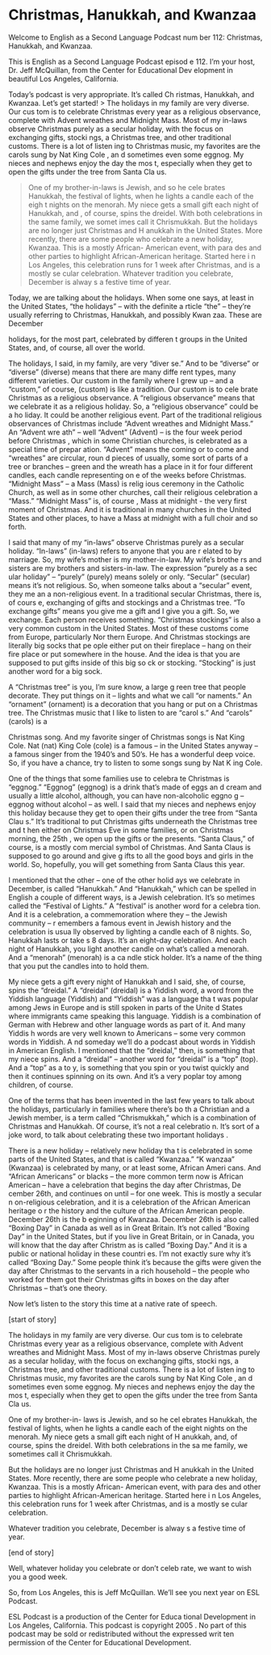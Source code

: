 # Christmas, Hanukkah, and Kwanzaa

Welcome to English as a Second Language Podcast num ber 112: Christmas, Hanukkah, and Kwanzaa. 

This is English as a Second Language Podcast episod e 112. I’m your host, Dr. Jeff McQuillan, from the Center for Educational Dev elopment in beautiful Los Angeles, California. 

Today’s podcast is very appropriate. It’s called Ch ristmas, Hanukkah, and Kwanzaa. Let’s get started! > The holidays in my family are very diverse. Our cus tom is to celebrate Christmas every year as a religious observance, complete with  Advent wreathes and Midnight Mass. Most of my in-laws observe Christmas  purely as a secular holiday, with the focus on exchanging gifts, stocki ngs, a Christmas tree, and other traditional customs. There is a lot of listen ing to Christmas music‚ my favorites are the carols sung by Nat King Cole ‚ an d sometimes even some eggnog. My nieces and nephews enjoy the day the mos t, especially when they get to open the gifts under the tree from Santa Cla us.  
> One of my brother-in-laws is Jewish, and so he cele brates Hanukkah, the festival of lights, when he lights a candle each of the eigh t nights on the menorah. My niece gets a small gift each night of Hanukkah, and , of course, spins the dreidel. With both celebrations in the same family, we somet imes call it Chrismukkah. 
> But the holidays are no longer just Christmas and H anukkah in the United States. More recently, there are some people who celebrate a new holiday, Kwanzaa. This is a mostly African- American event, with para des and other parties to highlight African-American heritage. Started here i n Los Angeles, this celebration runs for 1 week after Christmas, and is a mostly se cular celebration. 
> Whatever tradition you celebrate, December is alway s a festive time of year.

Today, we are talking about the holidays. When some one says, at least in the United States, “the holidays” – with the definite a rticle “the” – they’re usually referring to Christmas, Hanukkah, and possibly Kwan zaa. These are December  

holidays, for the most part, celebrated by differen t groups in the United States, and, of course, all over the world.  

The holidays, I said, in my family, are very “diver se.” And to be “diverse” or “diverse” (diverse) means that there are many diffe rent types, many different varieties. Our custom in the family where I grew up  – and a “custom,” of course, (custom) is like a tradition. Our custom is to cele brate Christmas as a religious observance. A “religious observance” means that we celebrate it as a religious holiday. So, a “religious observance” could be a ho liday. It could be another religious event. Part of the traditional religious observances of Christmas include “Advent wreathes and Midnight Mass.” An “Advent wre ath” – well “Advent” (Advent) – is the four week period before Christmas , which in some Christian churches, is celebrated as a special time of prepar ation. “Advent” means the coming or to come and “wreathes” are circular, roun d pieces of usually, some sort of parts of a tree or branches – green and the  wreath has a place in it for four different candles, each candle representing on e of the weeks before Christmas. “Midnight Mass” – a Mass (Mass) is relig ious ceremony in the Catholic Church, as well as in some other churches,  call their religious celebration a “Mass.” “Midnight Mass” is, of course , Mass at midnight - the very first moment of Christmas. And it is traditional in  many churches in the United States and other places, to have a Mass at midnight  with a full choir and so forth. 

I said that many of my “in-laws” observe Christmas purely as a secular holiday. “In-laws” (in-laws) refers to anyone that you are r elated to by marriage. So, my wife’s mother is my mother-in-law. My wife’s brothe rs and sisters are my brothers and sisters-in-law. The expression “purely as a sec ular holiday” – “purely” (purely) means solely or only. “Secular” (secular) means it’s not religious. So, when someone talks about a “secular” event, they me an a non-religious event. In a traditional secular Christmas, there is, of cours e, exchanging of gifts and stockings and a Christmas tree. “To exchange gifts”  means you give me a gift and I give you a gift. So, we exchange. Each person  receives something. “Christmas stockings” is also a very common custom in the United States. Most of these customs come from Europe, particularly Nor thern Europe. And Christmas stockings are literally big socks that pe ople either put on their fireplace – hang on their fire place or put somewhere in the house. And the idea is that you are supposed to put gifts inside of this big so ck or stocking. “Stocking” is just another word for a big sock. 

A “Christmas tree” is you, I’m sure know, a large g reen tree that people decorate. They put things on it – lights and what we call “or naments.” An “ornament” (ornament) is a decoration that you hang or put on a Christmas tree. The Christmas music that I like to listen to are “carol s.” And “carols” (carols) is a  

Christmas song. And my favorite singer of Christmas  songs is Nat King Cole. Nat (nat) King Cole (cole) is a famous – in the United States anyway – a famous singer from the 1940’s and 50’s. He has a wonderful  deep voice. So, if you have a chance, try to listen to some songs sung by Nat K ing Cole.  

One of the things that some families use to celebra te Christmas is “eggnog.” “Eggnog” (eggnog) is a drink that’s made of eggs an d cream and usually a little alcohol, although, you can have non-alcoholic eggno g – eggnog without alcohol – as well. I said that my nieces and nephews enjoy this holiday because they get to open their gifts under the tree from “Santa Clau s.” It’s traditional to put Christmas gifts underneath the Christmas tree and t hen either on Christmas Eve in some families, or on Christmas morning, the 25th , we open up the gifts or the presents. “Santa Claus,” of course, is a mostly com mercial symbol of Christmas. And Santa Claus is supposed to go around and give g ifts to all the good boys and girls in the world. So, hopefully, you will get  something from Santa Claus this year.  

I mentioned that the other – one of the other holid ays we celebrate in December, is called “Hanukkah.” And “Hanukkah,” which can be spelled in English a couple of different ways, is a Jewish celebration. It’s so metimes called the “Festival of Lights.” A “festival” is another word for a celebra tion. And it is a celebration, a commemoration where they – the Jewish community – r emembers a famous event in Jewish history and the celebration is usua lly observed by lighting a candle each of 8 nights. So, Hanukkah lasts or take s 8 days. It’s an eight-day celebration. And each night of Hanukkah, you light another candle on what’s called a menorah. And a “menorah” (menorah) is a ca ndle stick holder. It’s a name of the thing that you put the candles into to hold them.  

My niece gets a gift every night of Hanukkah and I said, she, of course, spins the “dreidal.” A “dreidal” (dreidal) is a Yiddish word,  a word from the Yiddish language (Yiddish) and “Yiddish” was a language tha t was popular among Jews in Europe and is still spoken in parts of the Unite d States where immigrants came speaking this language. Yiddish is a combination of  German with Hebrew and other language words as part of it. And many Yiddis h words are very well known to Americans – some very common words in Yiddish. A nd someday we’ll do a podcast about words in Yiddish in American English.  I mentioned that the “dreidal,” then, is something that my niece spins. And a “dreidal” – another word for “dreidal” is a “top” (top). And a “top” as a to y, is something that you spin or you twist quickly and then it continues spinning on  its own. And it’s a very poplar toy among children, of course. 

One of the terms that has been invented in the last  few years to talk about the holidays, particularly in families where there’s bo th a Christian and a Jewish member, is a term called “Chrismukkah,” which is a combination of Christmas and Hanukkah. Of course, it’s not a real celebratio n. It’s sort of a joke word, to talk about celebrating these two important holidays . 

There is a new holiday – relatively new holiday tha t is celebrated in some parts of the United States, and that is called “Kwanzaa.” “K wanzaa” (Kwanzaa) is celebrated by many, or at least some, African Ameri cans. And “African Americans” or blacks – the more common term now is African American – have a celebration that begins the day after Christmas, De cember 26th, and continues on until – for one week. This is mostly a secular n on-religious celebration, and it is a celebration of the African American heritage o r the history and the culture of the African American people. December 26th is the b eginning of Kwanzaa. December 26th is also called “Boxing Day” in Canada  as well as in Great Britain. It’s not called “Boxing Day” in the United States, but if you live in Great Britain, or in Canada, you will know that the day after Christm as is called “Boxing Day.” And it is a public or national holiday in these countri es. I’m not exactly sure why it’s called “Boxing Day.” Some people think it’s because  the gifts were given the day after Christmas to the servants in a rich household  – the people who worked for them got their Christmas gifts in boxes on the day after Christmas – that’s one theory. 

Now let’s listen to the story this time at a native  rate of speech. 

[start of story] 

The holidays in my family are very diverse. Our cus tom is to celebrate Christmas every year as a religious observance, complete with  Advent wreathes and Midnight Mass. Most of my in-laws observe Christmas  purely as a secular holiday, with the focus on exchanging gifts, stocki ngs, a Christmas tree, and other traditional customs. There is a lot of listen ing to Christmas music‚ my favorites are the carols sung by Nat King Cole ‚ an d sometimes even some eggnog. My nieces and nephews enjoy the day the mos t, especially when they get to open the gifts under the tree from Santa Cla us.  

One of my brother-in- laws is Jewish, and so he cel ebrates Hanukkah, the festival of lights, when he lights a candle each of  the eight nights on the menorah. My niece gets a small gift each night of H anukkah, and, of course, spins the dreidel. With both celebrations in the sa me family, we sometimes call it Chrismukkah. 

But the holidays are no longer just Christmas and H anukkah in the United States. More recently, there are some people who celebrate a new holiday, Kwanzaa. This is a mostly African- American event, with para des and other parties to highlight African-American heritage. Started here i n Los Angeles, this celebration runs for 1 week after Christmas, and is a mostly se cular celebration. 

Whatever tradition you celebrate, December is alway s a festive time of year. 

[end of story] 

Well, whatever holiday you celebrate or don’t celeb rate, we want to wish you a good week.  

So, from Los Angeles, this is Jeff McQuillan. We’ll  see you next year on ESL Podcast. 

ESL Podcast is a production of the Center for Educa tional Development in Los Angeles, California. This podcast is copyright 2005 . No part of this podcast may be sold or redistributed without the expressed writ ten permission of the Center for Educational Development.

